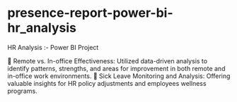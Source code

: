 # presence-report-power-bi-hr_analysis
HR Analysis :- Power BI Project

	Remote vs. In-office Effectiveness: Utilized data-driven analysis to identify patterns, strengths, and areas for improvement in both remote and in-office work environments.
	Sick Leave Monitoring and Analysis: Offering valuable insights for HR policy adjustments and employees wellness programs.
